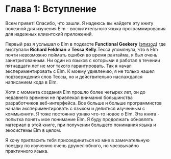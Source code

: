 # Глава 1: Вступление

Всем привет! Спасибо, что зашли. Я надеюсь вы найдете эту книгу полезной для изучения Elm - восхитительного языка программирования для надежных клиентский приложений.

Первый раз я услышал о Elm в подкасте **Functional Geekery** \([эпизод](https://www.functionalgeekery.com/functional-geekery-episode-33-richard-feldman-and-tessa-kelly/)\) где выступали **Richard Feldman** и **Tessa Kelly**.Тесса упомянула, что в Elm почти невозможно поймать ошибки во время рантайма, я был очень заинтригованным. Ни один из языков с которыми я работал  в течении пятнадцати лет не мог такого гарантировать. Так я начал экспериментировать с Elm. К моему удивлению, я не только нашел подтверждения слов Тессы, но и действительно наслаждался написанием кода в Elm.

Хотя с момента создания Elm прошло более четырех лет, он до недавнего времени не привлекал внимания большинства разработчиков веб-интерфейса. Все больше и больше программистов начали экспериментировать с языком и делиться изученным с коммьюнити. Я тоже постоянно узнаю что-то новое о Elm. Эта книга - попытка понять мое понимание Elm. Я буду продолжать обновлять материал в этой книге, при получении большего понимания языка и экосистемы Elm в целом.

Я хочу пригласить тебя присоединиться ко мне в замечательную поездку по изучению очень дружелюбного, но чрезвычайно практичного языка.

